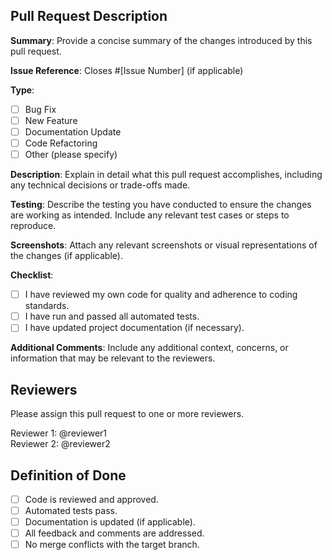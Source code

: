 ## Pull Request Description

**Summary**:
Provide a concise summary of the changes introduced by this pull request.

**Issue Reference**:
Closes #[Issue Number] (if applicable)

**Type**:
- [ ] Bug Fix
- [ ] New Feature
- [ ] Documentation Update
- [ ] Code Refactoring
- [ ] Other (please specify)

**Description**:
Explain in detail what this pull request accomplishes, including any technical decisions or trade-offs made.

**Testing**:
Describe the testing you have conducted to ensure the changes are working as intended. Include any relevant test cases or steps to reproduce.

**Screenshots**:
Attach any relevant screenshots or visual representations of the changes (if applicable).

**Checklist**:
- [ ] I have reviewed my own code for quality and adherence to coding standards.
- [ ] I have run and passed all automated tests.
- [ ] I have updated project documentation (if necessary).

**Additional Comments**:
Include any additional context, concerns, or information that may be relevant to the reviewers.

## Reviewers
Please assign this pull request to one or more reviewers.

Reviewer 1: @reviewer1  
Reviewer 2: @reviewer2

## Definition of Done
- [ ] Code is reviewed and approved.
- [ ] Automated tests pass.
- [ ] Documentation is updated (if applicable).
- [ ] All feedback and comments are addressed.
- [ ] No merge conflicts with the target branch.
